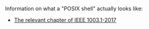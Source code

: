 Information on what a "POSIX shell" actually looks like:

- [The relevant chapter of IEEE 1003.1-2017](http://pubs.opengroup.org/onlinepubs/9699919799/utilities/V3_chap02.html)
